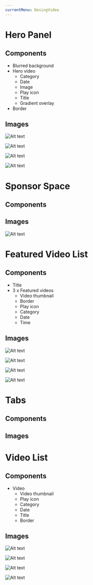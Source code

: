 ```yaml
---
currentMenu: DesingVideo
---
```

Hero Panel
============

Components
-------------
* Blurred background
* Hero video
	* Category
	* Date
	* Image
	* Play icon
	* Title
	* Gradient overlay
* Border


Images
-------------
![Alt text](M51_Video_Hero_320.png)

![Alt text](M51_Video_Hero_640.png)

![Alt text](M51_Video_Hero_1004.png)

![Alt text](M51_Video_Hero_1366.png)


Sponsor Space
==============

Components
----------

Images
-------
![Alt text](M52_Video_SponsorSpace_1366.png)

Featured Video List
==============

Components
----------
* Title
* 3 x Featured videos
	* Video thumbnail
	* Border
	* Play icon
	* Category
	* Date
	* Time

Images
-------
![Alt text](M53_Video_Featured_320.png)

![Alt text](M53_Video_Featured_640.png)

![Alt text](M53_Video_Featured_1004.png)

![Alt text](M53_Video_Featured_1366.png)

Tabs
==============

Components
----------

Images
-------


Video List
==============

Components
----------
* Video
	* Video thumbnail
	* Play icon
	* Category
	* Date
	* Title
	* Border

Images
-------
![Alt text](M54_Video_Latest_320.png)

![Alt text](M54_Video_Latest_640.png)

![Alt text](M54_Video_Latest_1004.png)

![Alt text](M54_Video_Latest_1366.png)